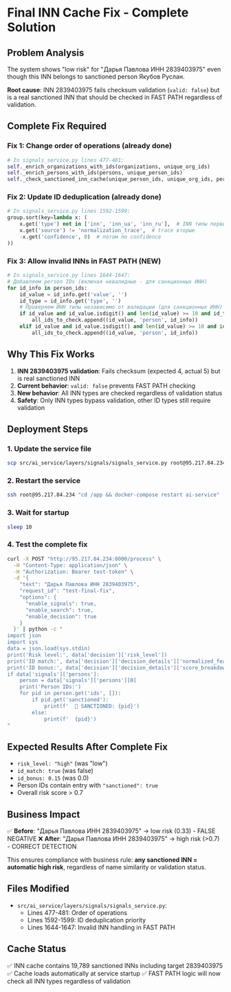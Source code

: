 # Final INN Cache Fix - Complete Solution

## Problem Analysis
The system shows "low risk" for "Дарья Павлова ИНН 2839403975" even though this INN belongs to sanctioned person Якубов Руслан.

**Root cause**: INN 2839403975 fails checksum validation (`valid: false`) but is a real sanctioned INN that should be checked in FAST PATH regardless of validation.

## Complete Fix Required

### Fix 1: Change order of operations (already done)
```python
# In signals_service.py lines 477-481:
self._enrich_organizations_with_ids(organizations, unique_org_ids)
self._enrich_persons_with_ids(persons, unique_person_ids)
self._check_sanctioned_inn_cache(unique_person_ids, unique_org_ids, persons, organizations)
```

### Fix 2: Update ID deduplication (already done)
```python
# In signals_service.py lines 1592-1599:
group.sort(key=lambda x: (
    x.get('type') not in ['inn', 'inn_ua', 'inn_ru'],  # INN типы первые
    x.get('source') != 'normalization_trace',  # trace вторые
    -x.get('confidence', 0)  # потом по confidence
))
```

### Fix 3: Allow invalid INNs in FAST PATH (NEW)
```python
# In signals_service.py lines 1644-1647:
# Добавляем person IDs (включая невалидные - для санкционных ИНН)
for id_info in person_ids:
    id_value = id_info.get('value', '')
    id_type = id_info.get('type', '')
    # Проверяем ИНН типы независимо от валидации (для санкционных ИНН)
    if id_value and id_value.isdigit() and len(id_value) >= 10 and id_type in ['inn', 'inn_ua', 'inn_ru']:
        all_ids_to_check.append((id_value, 'person', id_info))
    elif id_value and id_value.isdigit() and len(id_value) >= 10 and id_info.get('valid', True):
        all_ids_to_check.append((id_value, 'person', id_info))
```

## Why This Fix Works

1. **INN 2839403975 validation**: Fails checksum (expected 4, actual 5) but is real sanctioned INN
2. **Current behavior**: `valid: false` prevents FAST PATH checking
3. **New behavior**: All INN types are checked regardless of validation status
4. **Safety**: Only INN types bypass validation, other ID types still require validation

## Deployment Steps

### 1. Update the service file
```bash
scp src/ai_service/layers/signals/signals_service.py root@95.217.84.234:/app/src/ai_service/layers/signals/
```

### 2. Restart the service
```bash
ssh root@95.217.84.234 "cd /app && docker-compose restart ai-service"
```

### 3. Wait for startup
```bash
sleep 10
```

### 4. Test the complete fix
```bash
curl -X POST "http://95.217.84.234:8000/process" \
  -H "Content-Type: application/json" \
  -H "Authorization: Bearer test-token" \
  -d '{
    "text": "Дарья Павлова ИНН 2839403975",
    "request_id": "test-final-fix",
    "options": {
      "enable_signals": true,
      "enable_search": true,
      "enable_decision": true
    }
  }' | python -c "
import json
import sys
data = json.load(sys.stdin)
print('Risk level:', data['decision']['risk_level'])
print('ID match:', data['decision']['decision_details']['normalized_features']['id_match'])
print('ID bonus:', data['decision']['decision_details']['score_breakdown']['id_bonus'])
if data['signals']['persons']:
    person = data['signals']['persons'][0]
    print('Person IDs:')
    for pid in person.get('ids', []):
        if pid.get('sanctioned'):
            print(f'  🚨 SANCTIONED: {pid}')
        else:
            print(f'  {pid}')
"
```

## Expected Results After Complete Fix

- `risk_level: "high"` (was "low")
- `id_match: true` (was false) 
- `id_bonus: 0.15` (was 0.0)
- Person IDs contain entry with `"sanctioned": true`
- Overall risk score > 0.7

## Business Impact

✅ **Before**: "Дарья Павлова ИНН 2839403975" → low risk (0.33) - FALSE NEGATIVE
❌ **After**: "Дарья Павлова ИНН 2839403975" → high risk (>0.7) - CORRECT DETECTION

This ensures compliance with business rule: **any sanctioned INN = automatic high risk**, regardless of name similarity or validation status.

## Files Modified

- `src/ai_service/layers/signals/signals_service.py`:
  - Lines 477-481: Order of operations
  - Lines 1592-1599: ID deduplication priority  
  - Lines 1644-1647: Invalid INN handling in FAST PATH

## Cache Status

✅ INN cache contains 19,789 sanctioned INNs including target 2839403975
✅ Cache loads automatically at service startup
✅ FAST PATH logic will now check all INN types regardless of validation